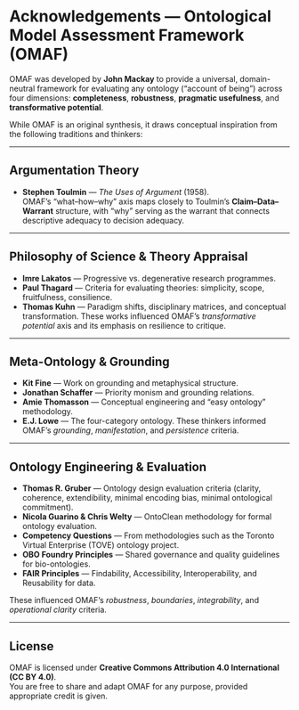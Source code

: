 # Acknowledgements — Ontological Model Assessment Framework (OMAF)

OMAF was developed by **John Mackay** to provide a universal, domain-neutral framework for evaluating any ontology (“account of being”) across four dimensions: **completeness**, **robustness**, **pragmatic usefulness**, and **transformative potential**.

While OMAF is an original synthesis, it draws conceptual inspiration from the following traditions and thinkers:

---

## Argumentation Theory
- **Stephen Toulmin** — *The Uses of Argument* (1958).  
  OMAF’s “what–how–why” axis maps closely to Toulmin’s **Claim–Data–Warrant** structure, with “why” serving as the warrant that connects descriptive adequacy to decision adequacy.

---

## Philosophy of Science & Theory Appraisal
- **Imre Lakatos** — Progressive vs. degenerative research programmes.
- **Paul Thagard** — Criteria for evaluating theories: simplicity, scope, fruitfulness, consilience.
- **Thomas Kuhn** — Paradigm shifts, disciplinary matrices, and conceptual transformation.
These works influenced OMAF’s *transformative potential* axis and its emphasis on resilience to critique.

---

## Meta-Ontology & Grounding
- **Kit Fine** — Work on grounding and metaphysical structure.
- **Jonathan Schaffer** — Priority monism and grounding relations.
- **Amie Thomasson** — Conceptual engineering and “easy ontology” methodology.
- **E.J. Lowe** — The four-category ontology.
These thinkers informed OMAF’s *grounding*, *manifestation*, and *persistence* criteria.

---

## Ontology Engineering & Evaluation
- **Thomas R. Gruber** — Ontology design evaluation criteria (clarity, coherence, extendibility, minimal encoding bias, minimal ontological commitment).
- **Nicola Guarino & Chris Welty** — OntoClean methodology for formal ontology evaluation.
- **Competency Questions** — From methodologies such as the Toronto Virtual Enterprise (TOVE) ontology project.
- **OBO Foundry Principles** — Shared governance and quality guidelines for bio-ontologies.
- **FAIR Principles** — Findability, Accessibility, Interoperability, and Reusability for data.

These influenced OMAF’s *robustness*, *boundaries*, *integrability*, and *operational clarity* criteria.

---

## License
OMAF is licensed under **Creative Commons Attribution 4.0 International (CC BY 4.0)**.  
You are free to share and adapt OMAF for any purpose, provided appropriate credit is given.
